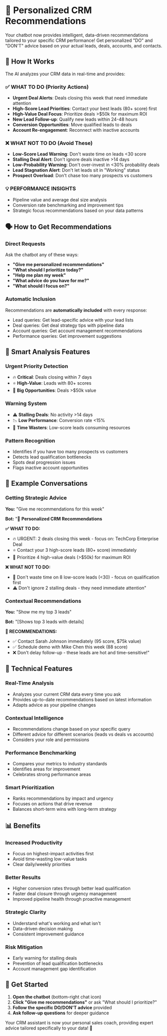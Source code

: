# 🎯 Personalized CRM Recommendations

Your chatbot now provides intelligent, data-driven recommendations tailored to your specific CRM performance! Get personalized "DO" and "DON'T" advice based on your actual leads, deals, accounts, and contacts.

## 🚀 How It Works

The AI analyzes your CRM data in real-time and provides:

### ✅ **WHAT TO DO (Priority Actions)**

- **Urgent Deal Alerts**: Deals closing this week that need immediate attention
- **High-Score Lead Priorities**: Contact your best leads (80+ score) first
- **High-Value Deal Focus**: Prioritize deals >$50k for maximum ROI
- **New Lead Follow-up**: Qualify new leads within 24-48 hours
- **Conversion Opportunities**: Move qualified leads to deals
- **Account Re-engagement**: Reconnect with inactive accounts

### ❌ **WHAT NOT TO DO (Avoid These)**

- **Low-Score Lead Warning**: Don't waste time on leads <30 score
- **Stalling Deal Alert**: Don't ignore deals inactive >14 days
- **Low-Probability Warning**: Don't over-invest in <30% probability deals
- **Lead Stagnation Alert**: Don't let leads sit in "Working" status
- **Prospect Overload**: Don't chase too many prospects vs customers

### 💡 **PERFORMANCE INSIGHTS**

- Pipeline value and average deal size analysis
- Conversion rate benchmarking and improvement tips
- Strategic focus recommendations based on your data patterns

## 🗣️ How to Get Recommendations

### Direct Requests

Ask the chatbot any of these ways:

- **"Give me personalized recommendations"**
- **"What should I prioritize today?"**
- **"Help me plan my week"**
- **"What advice do you have for me?"**
- **"What should I focus on?"**

### Automatic Inclusion

Recommendations are **automatically included** with every response:

- Lead queries: Get lead-specific advice with your lead lists
- Deal queries: Get deal strategy tips with pipeline data
- Account queries: Get account management recommendations
- Performance queries: Get improvement suggestions

## 🎯 Smart Analysis Features

### **Urgent Priority Detection**

- 🔥 **Critical**: Deals closing within 7 days
- ⭐ **High-Value**: Leads with 80+ scores
- 💎 **Big Opportunities**: Deals >$50k value

### **Warning System**

- ⚠️ **Stalling Deals**: No activity >14 days
- 📉 **Low Performance**: Conversion rate <15%
- 🚫 **Time Wasters**: Low-score leads consuming resources

### **Pattern Recognition**

- Identifies if you have too many prospects vs customers
- Detects lead qualification bottlenecks
- Spots deal progression issues
- Flags inactive account opportunities

## 💬 Example Conversations

### Getting Strategic Advice

**You:** "Give me recommendations for this week"

**Bot:** "🎯 **Personalized CRM Recommendations**

**✅ WHAT TO DO:**

- 🔥 URGENT: 2 deals closing this week - focus on: TechCorp Enterprise Deal
- ⭐ Contact your 3 high-score leads (80+ score) immediately
- 💎 Prioritize 4 high-value deals (>$50k) for maximum ROI

**❌ WHAT NOT TO DO:**

- 🚫 Don't waste time on 8 low-score leads (<30) - focus on qualification first
- ⚠️ Don't ignore 2 stalling deals - they need immediate attention"

### Contextual Recommendations

**You:** "Show me my top 3 leads"

**Bot:** "[Shows top 3 leads with details]

**🎯 RECOMMENDATIONS:**

- ✅ Contact Sarah Johnson immediately (95 score, $75k value)
- ✅ Schedule demo with Mike Chen this week (88 score)
- ❌ Don't delay follow-up - these leads are hot and time-sensitive!"

## 🔧 Technical Features

### **Real-Time Analysis**

- Analyzes your current CRM data every time you ask
- Provides up-to-date recommendations based on latest information
- Adapts advice as your pipeline changes

### **Contextual Intelligence**

- Recommendations change based on your specific query
- Different advice for different scenarios (leads vs deals vs accounts)
- Considers your role and permissions

### **Performance Benchmarking**

- Compares your metrics to industry standards
- Identifies areas for improvement
- Celebrates strong performance areas

### **Smart Prioritization**

- Ranks recommendations by impact and urgency
- Focuses on actions that drive revenue
- Balances short-term wins with long-term strategy

## 📊 Benefits

### **Increased Productivity**

- Focus on highest-impact activities first
- Avoid time-wasting low-value tasks
- Clear daily/weekly priorities

### **Better Results**

- Higher conversion rates through better lead qualification
- Faster deal closure through urgency management
- Improved pipeline health through proactive management

### **Strategic Clarity**

- Understand what's working and what isn't
- Data-driven decision making
- Consistent improvement guidance

### **Risk Mitigation**

- Early warning for stalling deals
- Prevention of lead qualification bottlenecks
- Account management gap identification

## 🎉 Get Started

1. **Open the chatbot** (bottom-right chat icon)
2. **Click "Give me recommendations"** or ask "What should I prioritize?"
3. **Follow the specific DO/DON'T advice** provided
4. **Ask follow-up questions** for deeper guidance

Your CRM assistant is now your personal sales coach, providing expert advice tailored specifically to your data! 🚀
